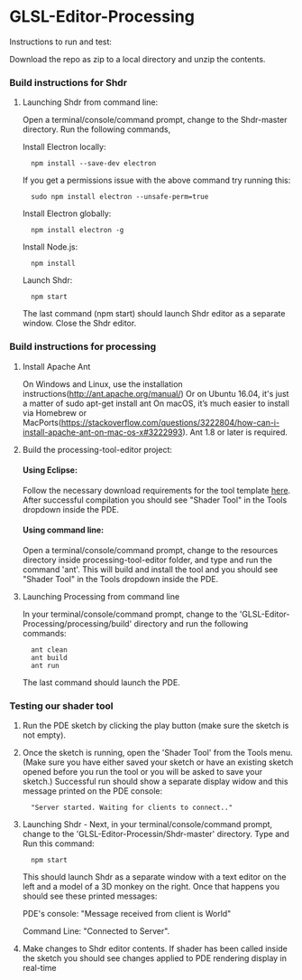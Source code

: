 # GLSL-Editor-Processing

Instructions to run and test:

Download the repo as zip to a local directory and unzip the contents.

### Build instructions for Shdr
1. Launching Shdr from command line:
   
   Open a terminal/console/command prompt, change to the Shdr-master directory. Run the following commands,   

   Install Electron locally:
   
         npm install --save-dev electron
   
   If you get a permissions issue with the above command try running this:
   
         sudo npm install electron --unsafe-perm=true
   
   Install Electron globally:
   
         npm install electron -g
   
   Install Node.js:
   
         npm install
   
   Launch Shdr:
   
         npm start
   
   The last command (npm start) should launch Shdr editor as a separate window. Close the Shdr editor.

### Build instructions for processing
1. Install Apache Ant

    On Windows and Linux, use the installation instructions(http://ant.apache.org/manual/)
    Or on Ubuntu 16.04, it's just a matter of sudo apt-get install ant
    On macOS, it’s much easier to install via Homebrew or MacPorts(https://stackoverflow.com/questions/3222804/how-can-i-install-apache-ant-on-mac-os-x#3222993).
    Ant 1.8 or later is required.

2. Build the processing-tool-editor project:

    #### Using Eclipse:
    
    Follow the necessary download requirements for the tool template [here](https://github.com/processing/processing-tool-template).         After successful compilation you should see "Shader Tool" in the Tools dropdown inside the PDE.

    #### Using command line:
    
    Open a terminal/console/command prompt, change to the resources directory inside processing-tool-editor folder, and type and run the     command 'ant'. This will build and install the tool and you should see "Shader Tool" in the Tools dropdown inside the PDE.

3. Launching Processing from command line

   In your terminal/console/command prompt, change to the 'GLSL-Editor-Processing/processing/build' directory and run the following        commands:
   
         ant clean
         ant build
         ant run
   
   The last command should launch the PDE.
   
### Testing our shader tool
   
1. Run the PDE sketch by clicking the play button (make sure the sketch is not empty).
   
2. Once the sketch is running, open the 'Shader Tool' from the Tools menu. (Make sure you have either saved your sketch or have an          existing sketch opened before you run the tool or you will be asked to save your sketch.) Successful run should show a separate          display widow and this message printed on the PDE console: 

         "Server started. Waiting for clients to connect.."

3. Launching Shdr - Next, in your terminal/console/command prompt, change to the 'GLSL-Editor-Processin/Shdr-master' directory. Type and    Run this command: 

         npm start

   This should launch Shdr as a separate window with a text editor on the left and a model of a 3D monkey on the right. Once that          happens you should see these printed messages:

    PDE's console: 
    "Message received from client is World" 
    
    Command Line:
    "Connected to Server".

9. Make changes to Shdr editor contents. If shader has been called inside the sketch you should see changes applied to PDE rendering        display in real-time

